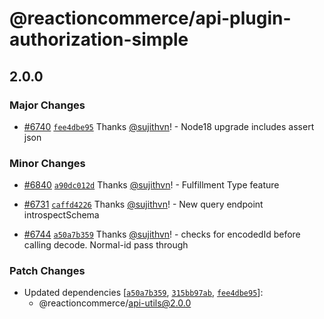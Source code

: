 # @reactioncommerce/api-plugin-authorization-simple

## 2.0.0

### Major Changes

- [#6740](https://github.com/reactioncommerce/reaction/pull/6740) [`fee4dbe95`](https://github.com/reactioncommerce/reaction/commit/fee4dbe952e557db8ca658dc08283ba6c7343af9) Thanks [@sujithvn](https://github.com/sujithvn)! - Node18 upgrade includes assert json

### Minor Changes

- [#6840](https://github.com/reactioncommerce/reaction/pull/6840) [`a90dc012d`](https://github.com/reactioncommerce/reaction/commit/a90dc012dd10bccf9a0b275fbd140e0abd82d7c1) Thanks [@sujithvn](https://github.com/sujithvn)! - Fulfillment Type feature

- [#6731](https://github.com/reactioncommerce/reaction/pull/6731) [`caffd4226`](https://github.com/reactioncommerce/reaction/commit/caffd4226b8db946ce05490f8fce6b796b971a6c) Thanks [@sujithvn](https://github.com/sujithvn)! - New query endpoint introspectSchema

- [#6744](https://github.com/reactioncommerce/reaction/pull/6744) [`a50a7b359`](https://github.com/reactioncommerce/reaction/commit/a50a7b359bbb546b7abab0e0bfed4c5d8b5ad759) Thanks [@sujithvn](https://github.com/sujithvn)! - checks for encodedId before calling decode. Normal-id pass through

### Patch Changes

- Updated dependencies [[`a50a7b359`](https://github.com/reactioncommerce/reaction/commit/a50a7b359bbb546b7abab0e0bfed4c5d8b5ad759), [`315bb97ab`](https://github.com/reactioncommerce/reaction/commit/315bb97abc3e70dcb1a89da8adca5468302b24be), [`fee4dbe95`](https://github.com/reactioncommerce/reaction/commit/fee4dbe952e557db8ca658dc08283ba6c7343af9)]:
  - @reactioncommerce/api-utils@2.0.0
